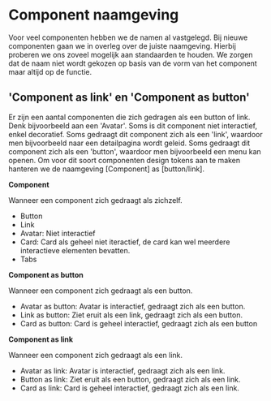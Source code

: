 # Component naamgeving

Voor veel componenten hebben we de namen al vastgelegd. Bij nieuwe componenten gaan we in overleg over de juiste naamgeving. Hierbij proberen we ons zoveel mogelijk aan standaarden te houden. We zorgen dat de naam niet wordt gekozen op basis van de vorm van het component maar altijd op de functie.

## 'Component as link' en 'Component as button'

Er zijn een aantal componenten die zich gedragen als een button of link. Denk bijvoorbeeld aan een 'Avatar'. Soms is dit component niet interactief, enkel decoratief. Soms gedraagt dit component zich als een 'link', waardoor men bijvoorbeeld naar een detailpagina wordt geleid. Soms gedraagt dit component zich als een 'button', waardoor men bijvoorbeeld een menu kan openen. Om voor dit soort componenten design tokens aan te maken hanteren we de naamgeving [Component] as [button/link].

**Component**

Wanneer een component zich gedraagt als zichzelf.

- Button
- Link
- Avatar: Niet interactief
- Card: Card als geheel niet iteractief, de card kan wel meerdere interactieve elementen bevatten.
- Tabs

**Component as button**

Wanneer een component zich gedraagt als een button.

- Avatar as button: Avatar is interactief, gedraagt zich als een button.
- Link as button: Ziet eruit als een link, gedraagt zich als een button.
- Card as button: Card is geheel interactief, gedraagt zich als een button

**Component as link**

Wanneer een component zich gedraagt als een link.

- Avatar as link: Avatar is interactief, gedraagt zich als een link.
- Button as link: Ziet eruit als een button, gedraagt zich als een link.
- Card as link: Card is geheel interactief, gedraagt zich als een link.
